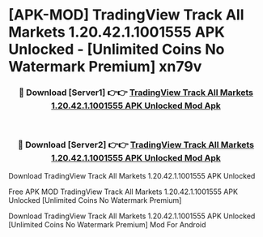 # [APK-MOD] TradingView  Track All Markets 1.20.42.1.1001555 APK Unlocked - [Unlimited Coins No Watermark Premium] xn79v



<div align="center">
<h3>🔴 Download [Server1] 👉👉 <a href="https://momento.my/?title=TradingView__Track_All_Markets_1.20.42.1.1001555_APK_Unlocked">TradingView  Track All Markets 1.20.42.1.1001555 APK Unlocked Mod Apk</a></h3><br>

<h3>🔴 Download [Server2] 👉👉 <a href="https://momento.my/?title=TradingView__Track_All_Markets_1.20.42.1.1001555_APK_Unlocked">TradingView  Track All Markets 1.20.42.1.1001555 APK Unlocked Mod Apk</a></h3>
</div>



Download TradingView  Track All Markets 1.20.42.1.1001555 APK Unlocked 

Free APK MOD TradingView  Track All Markets 1.20.42.1.1001555 APK Unlocked [Unlimited Coins No Watermark Premium]

Download TradingView  Track All Markets 1.20.42.1.1001555 APK Unlocked [Unlimited Coins No Watermark Premium] Mod For Android
